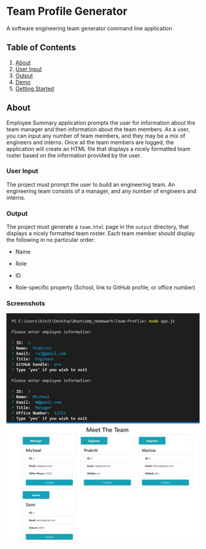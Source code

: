 # Team Profile Generator

A software engineering team generator command line application

## Table of Contents

1. [About](#about)
1. [User Input](#user-input)
1. [Output](#output)
1. [Demo](#demo)
1. [Getting Started](#getting-started)

## About

Employee Summary application prompts the user for information about the team manager and then information about the team members. As a user, you can input any number of team members, and they may be a mix of engineers and interns. Once all the team members are logged, the application will create an HTML file that displays a nicely formatted team roster based on the information provided by the user.

### User Input

The project must prompt the user to build an engineering team. An engineering
team consists of a manager, and any number of engineers and interns.

### Output

The project must generate a `team.html` page in the `output` directory, that displays a nicely formatted team roster. Each team member should display the following in no particular order:

- Name

- Role

- ID

- Role-specific property (School, link to GitHub profile, or office number)

### Screenshots

<img src="./assets/Terminal.JPG" alt="  terminal screenshot"/>

<img src="./assets/desktop.JPG" alt="  Desktop screenshot"/>

```

```
